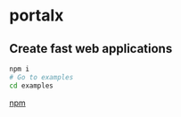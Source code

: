 # portalx

## Create fast web applications


```bash
npm i
# Go to examples
cd examples
```

[npm](https://www.npmjs.com/package/portalx)

